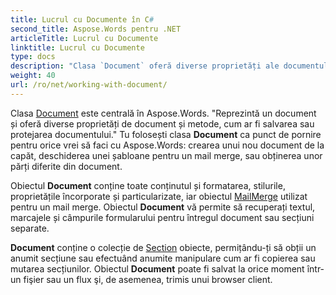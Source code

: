 ```yaml
---
title: Lucrul cu Documente în C#
second_title: Aspose.Words pentru .NET
articleTitle: Lucrul cu Documente
linktitle: Lucrul cu Documente
type: docs
description: "Clasa `Document` oferă diverse proprietăți ale documentului și metode folosind C#. Utilizați clasa `Document` ca punct de plecare pentru orice doriți să efectuați cu Aspose.Words pentru .NET. Obiectul `Document` poate fi salvat într-un fişier sau într-un flux, precum şi transmis unui browser."
weight: 40
url: /ro/net/working-with-document/
---
```


Clasa [Document](https://reference.aspose.com/words/net/aspose.words/document/) este centrală în Aspose.Words. "Reprezintă un document și oferă diverse proprietăți de document și metode, cum ar fi salvarea sau protejarea documentului." Tu folosești clasa **Document** ca punct de pornire pentru orice vrei să faci cu Aspose.Words: crearea unui nou document de la capăt, deschiderea unei șabloane pentru un mail merge, sau obținerea unor părți diferite din document.

Obiectul **Document** conține toate conținutul și formatarea, stilurile, proprietățile încorporate și particularizate, iar obiectul [MailMerge](https://reference.aspose.com/words/net/aspose.words.mailmerging/mailmerge/) utilizat pentru un mail merge. Obiectul **Document** vă permite să recuperați textul, marcajele și câmpurile formularului pentru întregul document sau secțiuni separate.

**Document** conține o colecție de [Section](https://reference.aspose.com/words/net/aspose.words/section/) obiecte, permițându-ți să obții un anumit secțiune sau efectuând anumite manipulare cum ar fi copierea sau mutarea secțiunilor. Obiectul **Document** poate fi salvat la orice moment într-un fişier sau un flux şi, de asemenea, trimis unui browser client.
